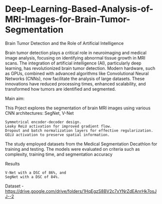 # Deep-Learning-Based-Analysis-of-MRI-Images-for-Brain-Tumor-Segmentation
Brain Tumor Detection and the Role of Artificial Intelligence

Brain tumor detection plays a critical role in neuroimaging and medical image analysis, focusing on identifying abnormal tissue growth in MRI scans. 
The integration of artificial intelligence (AI), particularly deep learning, has revolutionized brain tumor detection. Modern hardware, such as GPUs, combined with advanced algorithms like Convolutional Neural Networks (CNNs), now facilitate the analysis of large datasets. These innovations have reduced processing times, enhanced scalability, and transformed how tumors are identified and segmented.

Main aim:

This Prject explores the segmentation of  brain MRI images using various CNN architectures: SegNet, V-Net

    Symmetrical encoder-decoder design.
    Leaky ReLU activation for improved gradient flow.
    Dropout and batch normalization layers for effective regularization.
    GELU activation to preserve spatial information.

The study employed datasets from the Medical Segmentation Decathlon for training and testing. The models were evaluated on criteria such as complexity, training time, and segmentation accuracy

Results


    V-Net with a DSC of 86%, and
    SegNet with a DSC of 84%.


Dataset - https://drive.google.com/drive/folders/1HqEgzS8BV2c7xYNrZdEAnrHk7osJJ--2
